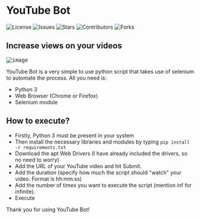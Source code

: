 # YouTube Bot

![License](https://img.shields.io/badge/LICENSE-MIT-brightgreen)
![Issues](https://img.shields.io/github/issues/CYBERDEVILZ/YoutubeBot)
![Stars](https://img.shields.io/github/stars/CYBERDEVILZ/YoutubeBot)
![Contributors](https://img.shields.io/github/contributors/CYBERDEVILZ/YoutubeBot)
![Forks](https://img.shields.io/github/forks/CYBERDEVILZ/YoutubeBot)

## Increase views on your videos

<kbd>![image](https://user-images.githubusercontent.com/55954313/135300836-7b827ab9-7c99-4f17-9191-60deed6c5c74.png)</kbd>

YouTube Bot is a very simple to use python script that takes use of selenium to automate the process. All you need is:

- Python 3
- Web Browser (Chrome or Firefox)
- Selenium module

## How to execute?

- Firstly, Python 3 must be present in your system
- Then install the necessary libraries and modules by typing `pip install -r requirements.txt`
- Download the apt Web Drivers (I have already included the drivers, so no need to worry)
- Add the URL of your YouTube video and hit Submit.
- Add the duration (specify how much the script should "watch" your video. Format is hh:mm:ss)
- Add the number of times you want to execute the script (mention inf for infinite).
- Execute

Thank you for using YouTube Bot!
